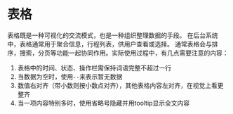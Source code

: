 # 表格
表格既是一种可视化的交流模式，也是一种组织整理数据的手段。
在后台系统中，表格通常用于聚合信息，行程列表，供用户查看或选择。
通常表格会与排序，搜索，分页等功能一起协同作用。实际使用过程中，有几点需要注意的内容：
1. 表格中的时间、状态、操作栏需保持词语完整不超过一行
2. 当数据为空时，使用```--```来表示暂无数据
3. 数值右对齐（带小数则按小数点对齐），其他表格内容左对齐，在视觉上看更整齐
4. 当一项内容特别多时，使用省略号隐藏并用tooltip显示全文内容
